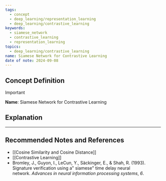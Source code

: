 ```yaml
---
tags:
  - concept
  - deep_learning/representation_learning
  - deep_learning/contrastive_learning
keywords:
  - siamese_network
  - contrastive_learning
  - representation_learning
topics:
  - deep_learning/contrastive_learning
name: Siamese Network for Contrastive Learning
date of note: 2024-09-08
---
```


## Concept Definition

>[!important]
>**Name**: Siamese Network for Contrastive Learning



## Explanation





-----------
##  Recommended Notes and References


- [[Cosine Similarity and Cosine Distance]]
- [[Contrastive Learning]]
- Bromley, J., Guyon, I., LeCun, Y., Säckinger, E., & Shah, R. (1993). Signature verification using a" siamese" time delay neural network. _Advances in neural information processing systems_, _6_.
